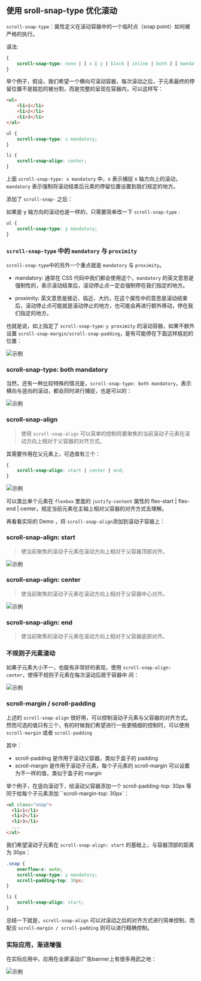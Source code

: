 ## 使用 sroll-snap-type 优化滚动

`scroll-snap-type`：属性定义在滚动容器中的一个临时点（snap point）如何被严格的执行。

语法:
```css
{
    scroll-snap-type: none | [ x | y | block | inline | both ] [ mandatory | proximity ]?
}
```

举个例子，假设，我们希望一个横向可滚动容器，每次滚动之后，子元素最终的停留位置不是尴尬的被分割，而是完整的呈现在容器内，可以这样写：

```html
<ul>
    <li>1</li>
    <li>2</li>
    <li>3</li>
</ul>
```

```css
ul {
    scroll-snap-type: x mandatory;
}

li {
    scroll-snap-align: center;
}
```

上面 `scroll-snap-type: x mandatory` 中，x 表示捕捉 x 轴方向上的滚动，`mandatory` 表示强制将滚动结束后元素的停留位置设置到我们规定的地方。


添加了 `scroll-snap-` 之后：

<scrollSnapType-x />

如果是 y 轴方向的滚动也是一样的，只需要简单改一下 `scroll-snap-type：`

```css
ul {
    scroll-snap-type: y mandatory;
}
```

<scrollSnapType-y />

### `scroll-snap-type` 中的 `mandatory` 与 `proximity`


`scroll-snap-type`中的另外一个重点就是 `mandatory` 与 `proximity`。

- mandatory: 通常在 CSS 代码中我们都会使用这个，`mandatory` 的英文意思是强制性的，表示滚动结束后，滚动停止点一定会强制停在我们指定的地方。

- proximity: 英文意思是接近、临近、大约，在这个属性中的意思是滚动结束后，滚动停止点可能就是滚动停止的地方，也可能会再进行额外移动，停在我们指定的地方。

也就是说，如上指定了 `scroll-snap-type`: `y proximity` 的滚动容器，如果不额外设置 `scroll-snap-margin/scroll-snap-padding`，是有可能停在下面这样尴尬的位置：

![示例](https://user-images.githubusercontent.com/8554143/70125593-0f01fe00-16b2-11ea-9262-433595e0581d.png)

### scroll-snap-type: both mandatory

当然，还有一种比较特殊的情况是，`scroll-snap-type: both mandatory`，表示横向与竖向的滚动，都会同时进行捕捉，也是可以的：

![示例](https://user-images.githubusercontent.com/8554143/70142517-5a2d0880-16d4-11ea-81fb-08fe0493e422.gif)


### scroll-snap-align

> 使用 `scroll-snap-align` 可以简单的控制将要聚焦的当前滚动子元素在滚动方向上相对于父容器的对齐方式。

其需要作用在父元素上，可选值有三个：

```css
{
    scroll-snap-align: start | center | end;
}
```

![示例](https://user-images.githubusercontent.com/8554143/70130027-c13dc380-16ba-11ea-878b-b90426fdbf81.gif)

可以类比单个元素在 `flexbox` 里面的 `justify-content` 属性的 flex-start | flex-end | center，规定当前元素在主轴上相对父容器的对齐方式去理解。

再看看实际的 Demo ，将 `scroll-snap-align`添加到滚动子容器上：

### scroll-snap-align: start

> 使当前聚焦的滚动子元素在滚动方向上相对于父容器顶部对齐。

![示例](https://user-images.githubusercontent.com/8554143/69909886-f806a600-143c-11ea-9935-2d77718ac9d4.gif)

### scroll-snap-align: center

> 使当前聚焦的滚动子元素在滚动方向上相对于父容器中心对齐。

![示例](https://user-images.githubusercontent.com/8554143/69909891-fd63f080-143c-11ea-8d1b-b7fd9c1e4384.gif)

### scroll-snap-align: end

> 使当前聚焦的滚动子元素在滚动方向上相对于父容器底部对齐。

### 不规则子元素滚动

如果子元素大小不一，也能有非常好的表现，使用 `scroll-snap-align: center`，使得不规则子元素在每次滚动后居于容器中
间：

![示例](https://user-images.githubusercontent.com/8554143/70142474-471a3880-16d4-11ea-8d0b-b6623049d376.gif)

### scroll-margin / scroll-padding

上述的 `scroll-snap-align` 很好用，可以控制滚动子元素与父容器的对齐方式。然而可选的值只有三个，有的时候我们希望进行一些更精细的控制时，可以使用 `scroll-margin` 或者 `scroll-padding`

其中：

- scroll-padding 是作用于滚动父容器，类似于盒子的 padding
- scroll-margin 是作用于滚动子元素，每个子元素的 scroll-margin 可以设置为不一样的值，类似于盒子的 margin

举个例子，在竖向滚动下，给滚动父容器添加一个 scroll-padding-top: 30px 等同于给每个子元素添加 ``scroll-margin-top: 30px`：

```html
<ul class="snap">
  <li>1</li>
  <li>2</li>
  <li>3</li>
  ...
</ul>
```

我们希望滚动子元素在 `scroll-snap-align: start` 的基础上，与容器顶部的距离为 30px：

```css
.snap {
    overflow-x: auto;
    scroll-snap-type: y mandatory;
    scroll-padding-top: 30px;
}

li {
    scroll-snap-align: start;
}
```

总结一下就是，`scroll-snap-align` 可以对滚动之后的对齐方式进行简单控制，而配合 `scroll-margin / scroll-padding` 则可以进行精确控制。


### 实际应用，渐进增强

在实际应用中，应用在全屏滚动/广告banner上有很多用武之地：

![示例](https://user-images.githubusercontent.com/8554143/70144165-4f747280-16d8-11ea-9ed4-fbfe421ee908.gif)
